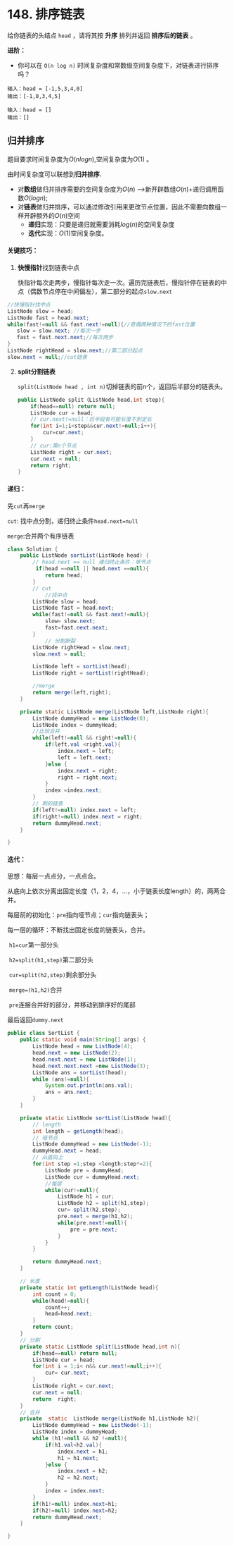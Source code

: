 # 148. 排序链表

给你链表的头结点 `head` ，请将其按 **升序** 排列并返回 **排序后的链表** 。 

**进阶：**

- 你可以在 `O(n log n)` 时间复杂度和常数级空间复杂度下，对链表进行排序吗？

```
输入：head = [-1,5,3,4,0]
输出：[-1,0,3,4,5]
```

```
输入：head = []
输出：[]
```

## 归并排序

题目要求时间复杂度为$O(nlogn)$,空间复杂度为$O(1)$ 。

由时间复杂度可以联想到**归并排序.**

- 对**数组**做归并排序需要的空间复杂度为$O(n)$ -->新开辟数组$O(n)$+递归调用函数$O(logn)$;
- 对**链表**做归并排序，可以通过修改引用来更改节点位置，因此不需要向数组一样开辟额外的$O(n)$空间
  - **递归**实现：只要是递归就需要消耗$log(n)$的空间复杂度
  - **迭代**实现：$O(1)$空间复杂度。


#### **关键技巧：**

1. **快慢指针**找到链表中点

   快指针每次走两步，慢指针每次走一次。遍历完链表后，慢指针停在链表的中点（偶数节点停在中间偏左），第二部分的起点`slow.next`

 ```java
//快慢指针找中点
ListNode slow = head;
ListNode fast = head.next;
while(fast!=null && fast.next!=null){//奇偶两种情况下的fast位置
	slow = slow.next; //每次一步
    fast = fast.next.next;//每次两步
}
ListNode rightHead = slow.next;//第二部分起点
slow.next = null;//cut链表
 ```

2. **split分割链表**

   ```split(ListNode head , int n)```切掉链表的前n个，返回后半部分的链表头。

   ```java
   public ListNode split（ListNode head,int step){
       if(head==null) return null;
       ListNode cur = head;
       // cur.next!=null：后半段有可能长度不到定长
       for(int i=1;i<step&&cur.next!=null;i++){
           cur=cur.next;
       }
       // cur:第n个节点
       ListNode right = cur.next;
       cur.next = null;
       return right;
   }
   ```

   

#### 递归：

先```cut```再```merge```

```cut```: 找中点分割，递归终止条件```head.next=null```

```merge```:合并两个有序链表

```java
class Solution {
    public ListNode sortList(ListNode head) {
        // head.next == null 递归终止条件：单节点
         if(head ==null || head.next ==null){
            return head;
        }
        // cut
            //找中点
        ListNode slow = head;
        ListNode fast = head.next;
        while(fast!=null && fast.next!=null){
            slow= slow.next;
            fast=fast.next.next;
        }
            // 分割断裂
        ListNode rightHead = slow.next;
        slow.next = null;

        ListNode left = sortList(head);
        ListNode right = sortList(rightHead);

        //merge
        return merge(left,right);
    }

    private static ListNode merge(ListNode left,ListNode right){
        ListNode dummyHead = new ListNode(0);
        ListNode index = dummyHead;
        //比较合并
        while(left!=null && right!=null){
            if(left.val <right.val){
                index.next = left;
                left = left.next;
            }else {
                index.next = right;
                right = right.next;
            }
            index =index.next;
        }
        // 剩的链表
        if(left!=null) index.next = left;
        if(right!=null) index.next = right;
        return dummyHead.next;
    }

}
```

#### 迭代：

思想：每层一点点分，一点点合。

从底向上依次分离出固定长度（1，2，4，...，小于链表长度length）的，两两合并。

每层前的初始化：```pre```指向哑节点；```cur```指向链表头；

每一层的循环：不断找出固定长度的链表头，合并。

​	```h1=cur```第一部分头

​	```h2=split(h1,step)```第二部分头

​	```cur=split(h2,step)```剩余部分头

​	```merge=(h1,h2)```合并

​	```pre```连接合并好的部分，并移动到排序好的尾部

最后返回```dummy.next```

```java
public class SortList {
    public static void main(String[] args) {
        ListNode head = new ListNode(4);
        head.next = new ListNode(2);
        head.next.next = new ListNode(1);
        head.next.next.next =new ListNode(3);
        ListNode ans = sortList(head);
        while (ans!=null){
            System.out.println(ans.val);
            ans = ans.next;
        }
    }

    private static ListNode sortList(ListNode head){
        // length
        int length = getLength(head);
        // 哑节点
        ListNode dummyHead = new ListNode(-1);
        dummyHead.next = head;
        // 从底向上
        for(int step =1;step <length;step*=2){
            ListNode pre = dummyHead;
            ListNode cur = dummyHead.next;
			//每层
            while(cur!=null){
                ListNode h1 = cur;
                ListNode h2 = split(h1,step);
                cur= split(h2,step);
                pre.next = merge(h1,h2);
                while(pre.next!=null){
                    pre = pre.next;
                }
            }
        }

        return dummyHead.next;
    }

    // 长度
    private static int getLength(ListNode head){
        int count = 0;
        while(head!=null){
            count++;
            head=head.next;
        }
        return count;
    }
    // 分割
    private static ListNode split(ListNode head,int n){
        if(head==null) return null;
        ListNode cur = head;
        for(int i = 1;i< n&& cur.next!=null;i++){
            cur= cur.next;
        }
        ListNode right = cur.next;
        cur.next = null;
        return  right;
    }
    // 合并
    private  static  ListNode merge(ListNode h1,ListNode h2){
        ListNode dummyHead = new ListNode(-1);
        ListNode index = dummyHead;
        while (h1!=null && h2 !=null){
            if(h1.val<h2.val){
                index.next = h1;
                h1 = h1.next;
            }else {
                index.next = h2;
                h2 = h2.next;
            }
            index = index.next;
        }
        if(h1!=null) index.next=h1;
        if(h2!=null) index.next=h2;
        return dummyHead.next;
    }

}
```

